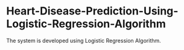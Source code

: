 # Heart-Disease-Prediction-Using-Logistic-Regression-Algorithm
The system is developed using Logistic Regression Algorithm.
